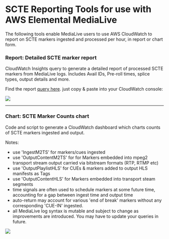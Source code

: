 # SCTE Reporting Tools for use with AWS Elemental MediaLive

The following tools enable MediaLive users to use AWS CloudWatch to report 
on SCTE markers ingested and processed per hour,  in report or chart form.

### Report: Detailed SCTE marker report
CloudWatch Insights query to generate a detailed report of processed SCTE markers from MediaLive logs.
Includes Avail IDs, Pre-roll times, splice types, output details and more. 

Find the report [query here](https://github.com/robclemamzn/SCTE_Reporting_Tools/blob/main/SCTE%20Marker%20detailed%20report%20query). just copy & paste into your CloudWatch console:

![](https://github.com/robclemamzn/SCTE_Reporting_Tools/blob/main/example_query_report.jpg?raw=true)
- - - - - -

### Chart: SCTE Marker Counts chart
Code and script to generate a CloudWatch dashboard which charts counts of SCTE markers ingested and output.

Notes:  
- use 'IngestM2TS' for markers/cues ingested
- use 'OutputContentM2TS'  for for Markers embedded into  mpeg2 transport stream output carried via bitstream formats (RTP, RTMP etc)
- use 'OutputPlaylistHLS' for CUEs & markers added to output HLS manifests as Tags
- use 'OutputContentHLS' for Markers embedded into transport steam segments
- time signals are often used to schedule markers at some future time, accounting for a gap between ingest time and output time
- auto-return may account for various 'end of break' markers without any corresponding 'CUE-IN' ingested. 
- all MediaLive log syntax is mutable and subject to change as improvements are introduced. You may have to update your queries in future. 
  
![](https://github.com/robclemamzn/SCTE_Reporting_Tools/blob/main/example-Marker-Counts-chart.jpg?raw=true)
